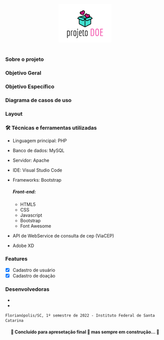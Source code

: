 <p align="center" width="100%">
    <img width="33%" src="https://github.com/ifYanneelse/projetoDoe/blob/main/logoprojetodoe.png">
</p>

#

### Sobre o projeto

### Objetivo Geral

### Objetivo Específico

### Diagrama de casos de uso

### Layout


### 🛠 Técnicas e ferramentas utilizadas
- Linguagem principal: PHP
- Banco de dados: MySQL
- Servidor: Apache
- IDE: Visual Studio Code
- Frameworks: Bootstrap

    ##### Front-end: 
    - HTML5
    - CSS 
    - Javascript
    - Bootstrap
    - Font Awesome

- API de WebService de consulta de cep (ViaCEP)
- Adobe XD

### Features

- [x] Cadastro de usuário
- [x] Cadastro de doação

### Desenvolvedoras
-
-


  	Florianópolis/SC, 1º semestre de 2022 - Instituto Federal de Santa Catarina
 
<h4 align="center"> 
	🚧  Concluído para apresetação final 🚀 mas sempre em construção...  🚧
</h4>
